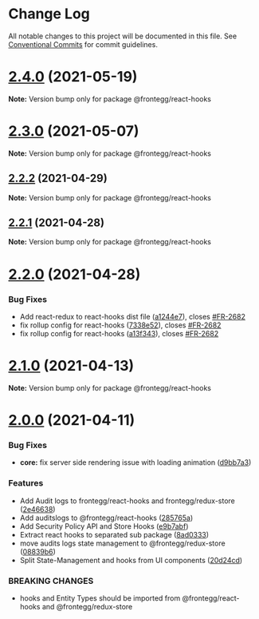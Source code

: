 # Change Log

All notable changes to this project will be documented in this file.
See [Conventional Commits](https://conventionalcommits.org) for commit guidelines.

# [2.4.0](https://github.com/frontegg/frontegg-react/compare/v2.3.2...v2.4.0) (2021-05-19)

**Note:** Version bump only for package @frontegg/react-hooks





# [2.3.0](https://github.com/frontegg/frontegg-react/compare/v2.2.2...v2.3.0) (2021-05-07)

**Note:** Version bump only for package @frontegg/react-hooks





## [2.2.2](https://github.com/frontegg/frontegg-react/compare/v2.2.1...v2.2.2) (2021-04-29)

**Note:** Version bump only for package @frontegg/react-hooks





## [2.2.1](https://github.com/frontegg/frontegg-react/compare/v2.2.0...v2.2.1) (2021-04-28)

**Note:** Version bump only for package @frontegg/react-hooks





# [2.2.0](https://github.com/frontegg/frontegg-react/compare/v2.1.0...v2.2.0) (2021-04-28)


### Bug Fixes

* Add react-redux to react-hooks dist file ([a1244e7](https://github.com/frontegg/frontegg-react/commit/a1244e7fe49fbad6c53e02331493a7a3aaef7d64)), closes [#FR-2682](https://github.com/frontegg/frontegg-react/issues/FR-2682)
* fix rollup config for  react-hooks ([7338e52](https://github.com/frontegg/frontegg-react/commit/7338e5229636754342e8cf4efa817095fd681b48)), closes [#FR-2682](https://github.com/frontegg/frontegg-react/issues/FR-2682)
* fix rollup config for  react-hooks ([a13f343](https://github.com/frontegg/frontegg-react/commit/a13f3433cf44057a6479c3b4267d9116271a2a1a)), closes [#FR-2682](https://github.com/frontegg/frontegg-react/issues/FR-2682)





# [2.1.0](https://github.com/frontegg/frontegg-react/compare/v2.0.0...v2.1.0) (2021-04-13)

**Note:** Version bump only for package @frontegg/react-hooks





# [2.0.0](https://github.com/frontegg/frontegg-react/compare/v1.28.0...v2.0.0) (2021-04-11)


### Bug Fixes

* **core:** fix server side rendering issue with loading animation ([d9bb7a3](https://github.com/frontegg/frontegg-react/commit/d9bb7a349052eb6fd2a6ab1d76a6e6a4bc225cb3))


### Features

* Add Audit logs to frontegg/react-hooks and frontegg/redux-store ([2e46638](https://github.com/frontegg/frontegg-react/commit/2e466385db3242a0547912a8daf3eb6bbd088709))
* Add auditslogs to @frontegg/react-hooks ([285765a](https://github.com/frontegg/frontegg-react/commit/285765aa3fdbe37d4dbbdb2ad138823afb7e8c64))
* Add Security Policy API and Store Hooks ([e9b7abf](https://github.com/frontegg/frontegg-react/commit/e9b7abfa38e5e958a63f69dd45bd6631f2811e53))
* Extract react hooks to separated sub package ([8ad0333](https://github.com/frontegg/frontegg-react/commit/8ad033332fde18e3f10f7f6f4f5d0d24fc88f0b0))
* move audits logs state management to @frontegg/redux-store ([08839b6](https://github.com/frontegg/frontegg-react/commit/08839b685dcdc0aaf3b17c0c0baf9bc0ba687536))
* Split State-Management and hooks from UI components ([20d24cd](https://github.com/frontegg/frontegg-react/commit/20d24cd19f536a7f519d670bd8735feb350e54e9))


### BREAKING CHANGES

* hooks and Entity Types should be imported from @frontegg/react-hooks and @frontegg/redux-store
